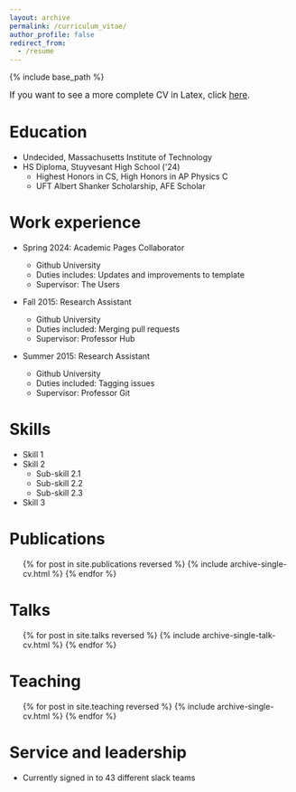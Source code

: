 ```yaml
---
layout: archive
permalink: /curriculum_vitae/
author_profile: false
redirect_from:
  - /resume
---
```

{% include base_path %}

<!-- <embed src="https://yufeizhao.com/cv.pdf" width="700" height="375" 
 type="application/pdf"> -->

<span style ="font-size:1.1em">If you want to see a more complete CV in Latex, click <a href="" target="_blank">here</a>.</span>

Education
======
* Undecided, Massachusetts Institute of Technology
* HS Diploma, Stuyvesant High School ('24)
  * Highest Honors in CS, High Honors in AP Physics C
  * UFT Albert Shanker Scholarship, AFE Scholar

Work experience
======
* Spring 2024: Academic Pages Collaborator
  * Github University
  * Duties includes: Updates and improvements to template
  * Supervisor: The Users

* Fall 2015: Research Assistant
  * Github University
  * Duties included: Merging pull requests
  * Supervisor: Professor Hub

* Summer 2015: Research Assistant
  * Github University
  * Duties included: Tagging issues
  * Supervisor: Professor Git
  
Skills
======
* Skill 1
* Skill 2
  * Sub-skill 2.1
  * Sub-skill 2.2
  * Sub-skill 2.3
* Skill 3

Publications
======
  <ul>{% for post in site.publications reversed %}
    {% include archive-single-cv.html %}
  {% endfor %}</ul>
  
Talks
======
  <ul>{% for post in site.talks reversed %}
    {% include archive-single-talk-cv.html  %}
  {% endfor %}</ul>
  
Teaching
======
  <ul>{% for post in site.teaching reversed %}
    {% include archive-single-cv.html %}
  {% endfor %}</ul>
  
Service and leadership
======
* Currently signed in to 43 different slack teams
